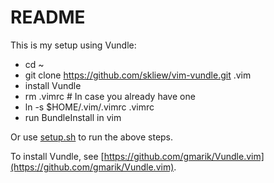 README
======

This is my setup using Vundle:

- cd ~
- git clone https://github.com/skliew/vim-vundle.git .vim
- install Vundle
- rm .vimrc # In case you already have one
- ln -s $HOME/.vim/.vimrc .vimrc
- run BundleInstall in vim

Or use [setup.sh](setup.sh) to run the above steps.

To install Vundle, see [https://github.com/gmarik/Vundle.vim](https://github.com/gmarik/Vundle.vim).

